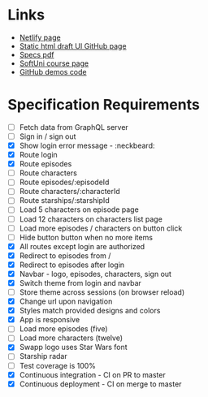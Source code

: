 
# Links
- [Netlify page](https://romantic-chandrasekhar-56245e.netlify.com/)
- [Static html draft UI GitHub page](https://nhristova.github.io/softuni-react-2019-swapp/static/episodes)
- [Specs pdf](CourseProjectAssignment.pdf)
- [SoftUni course page](https://softuni.bg/trainings/2583/react-web-applications-masterclass-2019)
- [GitHub demos code](https://github.com/st6io/react-web-apps-master-class-course)

# Specification Requirements

- [ ] Fetch data from GraphQL server
- [ ] Sign in / sign out
- [x] Show login error message - :neckbeard:
- [x] Route login
- [x] Route episodes
- [ ] Route characters
- [ ] Route episodes/:episodeId
- [ ] Route characters/:characterId
- [ ] Route starships/:starshipId
- [ ] Load 5 characters on episode page
- [ ] Load 12 characters on characters list page
- [ ] Load more episodes / characters on button click
- [ ] Hide button button when no more items
- [x] All routes except login are authorized
- [x] Redirect to episodes from /
- [x] Redirect to episodes after login
- [x] Navbar - logo, episodes, characters, sign out
- [x] Switch theme from login and navbar
- [ ] Store theme across sessions (on browser reload)
- [x] Change url upon navigation
- [x] Styles match provided designs and colors
- [x] App is responsive
- [ ] Load more episodes (five)
- [ ] Load more characters (twelve)
- [x] Swapp logo uses Star Wars font
- [ ] Starship radar
- [ ] Test coverage is 100%
- [x] Continuous integration - CI on PR to master
- [x] Continuous deployment - CI on merge to master

